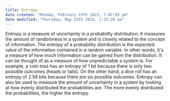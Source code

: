 ```yaml
---
title: Entropy
date created: "Monday, February 13th 2023, 7:07:03 pm"
date modified: "Thursday, May 25th 2023, 1:25:20 am"
---
```


Entropy is a measure of uncertainty in a probability distribution. It measures the amount of randomness in a system and is closely related to the concept of information. The entropy of a probability distribution is the expected value of the information contained in a random variable. In other words, it's a measure of how much information can be gained from the distribution. It can be thought of as a measure of how unpredictable a system is. For example, a coin toss has an entropy of 1 bit because there is only two possible outcomes (heads or tails). On the other hand, a dice roll has an entropy of 2.58 bits because there are six possible outcomes. Entropy can also be used to measure the amount of uncertainty in a system by looking at how evenly distributed the probabilities are. The more evenly distributed the probabilities, the higher the entropy.
